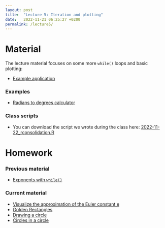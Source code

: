 ```yaml
---
layout: post
title:  "Lecture 5: Iteration and plotting"
date:   2022-11-21 06:25:27 +0200
permalink: /lecture5/
---
```


# Material

The lecture material focuses on some more `while()` loops and basic plotting:  
- [Example application](https://adamkocsis.github.io/rkheion/2_Advanced_Beginner/06_iteration/while_application.html)

### Examples
- [Radians to degrees calculator](https://adamkocsis.github.io/rkheion/Exercises/2022-11-14d_deg_to_rad.html)

### Class scripts
- You can download the script we wrote during the class here: [2022-11-22_rconsolidation.R]({{site.url}}{{site.baseurl}}/data/scripts/2022-11-22_rconsolidation.R)

# Homework

### Previous material 
- [Exponents with `while()`](https://adamkocsis.github.io/rkheion/Exercises/2022-11-21e_exp_with_while.html)

### Current material
- [Visualize the approximation of the Euler constant e](https://adamkocsis.github.io/rkheion/Exercises/2022-11-21_visualize_e.html)
- [Golden Rectangles](https://adamkocsis.github.io/rkheion/Exercises/2022-11-21c_golden_rectangles.html)
- [Drawing a circle](https://adamkocsis.github.io/rkheion/Exercises/2022-11-21b_draw_circle.html)
- [Circles in a circle](https://adamkocsis.github.io/rkheion/Exercises/2022-11-21d_circles_in_circle.html)





